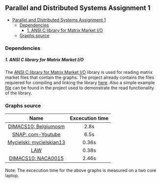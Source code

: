 ## Parallel and Distributed Systems Assignment 1

- [Parallel and Distributed Systems Assignment 1](#parallel-and-distributed-systems-assignment-1)
  - [Dependencies](#dependencies)
      - [1. ANSI C library for Matrix Market I/O](#1-ansi-c-library-for-matrix-market-io)
  - [Graphs source](#graphs-source)

### Dependencies
##### 1. ANSI C library for Matrix Market I/O

The [ANSI C library for Matrix Market I/O](https://math.nist.gov/MatrixMarket/mmio-c.html) library is used for reading matrix market files that contain the graphs. The project already contains the files requiered for compiling and linking the library [here](TriangleCalculator/libraries). Also a simple example [file](TriangleCalculator/read_matrix.c) can be found in the project used to demonstrate the read functionality of the library.


### Graphs source

|                                    Name                                     | Excecution time |
| :-------------------------------------------------------------------------: | :-------------: |
|    [DIMACS10: Belgiumosm](https://sparse.tamu.edu/DIMACS10/belgium_osm)     |      2.8s       |
|        [SNAP: com-Youtube](https://sparse.tamu.edu/SNAP/com-Youtube)        |      6.5s       |
| [Mycielski: mycielskian13](https://sparse.tamu.edu/Mycielski/mycielskian13) |      0.36s      |
|                [LAW](https://sparse.tamu.edu/LAW/dblp-2010)                 |      0.38s      |
|       [DIMACS10: NACA0015](https://sparse.tamu.edu/DIMACS10/NACA0015)       |      2.46s      |


Note: The excecution time for the above graphs is measured on a two core laptop.

